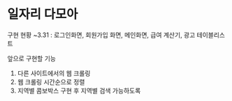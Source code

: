 # 일자리 다모아
구현 현황
~3.31 : 로그인화면, 회원가입 화면, 메인화면, 급여 계산기, 광고 테이블리스트


앞으로 구현할 기능
1. 다른 사이트에서의 웹 크롤링
2. 웹 크롤링 시간순으로 정렬
3. 지역별 콤보박스 구현 후 지역별 검색 가능하도록
